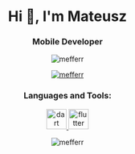 <h1 align="center">Hi 👋, I'm Mateusz</h1>
<h3 align="center">Mobile Developer</h3>

<p align="center"> <img src="https://komarev.com/ghpvc/?username=mefferr&label=Profile%20views&color=0e75b6&style=flat" alt="mefferr" /> </p>

<p align="center"> <a href="https://github.com/ryo-ma/github-profile-trophy"><img src="https://github-profile-trophy.vercel.app/?username=mefferr" alt="mefferr" /></a> </p>

<h3 align="center">Languages and Tools:</h3>
<p align="center"> <a href="https://dart.dev" target="_blank" rel="noreferrer"> <img src="https://www.vectorlogo.zone/logos/dartlang/dartlang-icon.svg" alt="dart" width="40" height="40"/> </a> <a href="https://flutter.dev" target="_blank" rel="noreferrer"> <img src="https://www.vectorlogo.zone/logos/flutterio/flutterio-icon.svg" alt="flutter" width="40" height="40"/> </a> </p>

<p align="center"><img align="center" src="https://github-readme-streak-stats.herokuapp.com/?user=mefferr&" alt="mefferr" /></p>

